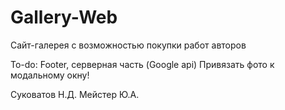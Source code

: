 # Gallery-Web
Сайт-галерея с возможностью покупки работ авторов


To-do: Footer, серверная часть (Google api)
Привязать фото к модальному окну!

Суковатов Н.Д.
Мейстер Ю.А.
